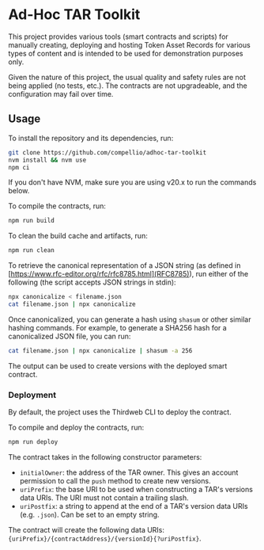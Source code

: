 # Ad-Hoc TAR Toolkit

This project provides various tools (smart contracts and scripts) for manually creating, deploying and hosting Token Asset Records for various types of content and is intended to be used for demonstration purposes only.

Given the nature of this project, the usual quality and safety rules are not being applied (no tests, etc.). The contracts are not upgradeable, and the configuration may fail over time.

## Usage

To install the repository and its dependencies, run:

```sh
git clone https://github.com/compellio/adhoc-tar-toolkit
nvm install && nvm use
npm ci
```

If you don't have NVM, make sure you are using v20.x to run the commands below.

To compile the contracts, run:

```sh
npm run build
```

To clean the build cache and artifacts, run:

```sh
npm run clean
```

To retrieve the canonical representation of a JSON string (as defined in [https://www.rfc-editor.org/rfc/rfc8785.html](RFC8785)), run either of the following (the script accepts JSON strings in stdin):

```sh
npx canonicalize < filename.json
cat filename.json | npx canonicalize
```

Once canonicalized, you can generate a hash using `shasum` or other similar hashing commands. For example, to generate a SHA256 hash for a canonicalized JSON file, you can run:

```sh
cat filename.json | npx canonicalize | shasum -a 256
```

The output can be used to create versions with the deployed smart contract.

### Deployment

By default, the project uses the Thirdweb CLI to deploy the contract.

To compile and deploy the contracts, run:

```sh
npm run deploy
```

The contract takes in the following constructor parameters:

- `initialOwner`: the address of the TAR owner. This gives an account permission to call the `push` method to create new versions.
- `uriPrefix`: the base URI to be used when constructing a TAR's versions data URIs. The URI must not contain a trailing slash.
- `uriPostfix`: a string to append at the end of a TAR's version data URIs (e.g. `.json`). Can be set to an empty string.

The contract will create the following data URIs: `{uriPrefix}/{contractAddress}/{versionId}{?uriPostfix}`.
